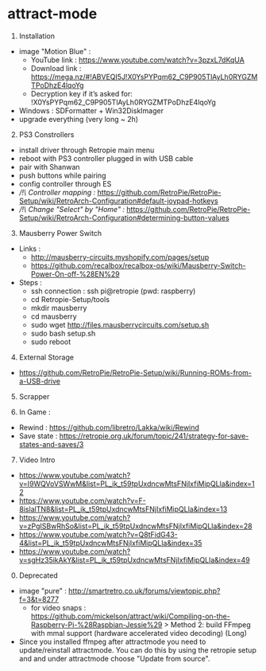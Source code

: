 # attract-mode

1. Installation
  * image "Motion Blue" :
    * YouTube link : https://www.youtube.com/watch?v=3pzxL7dKqUA
    * Download link : https://mega.nz/#!ABVEQI5J!X0YsPYPqm62_C9P905TlAyLh0RYGZMTPoDhzE4lqoYg
    * Decryption key if it’s asked for: !X0YsPYPqm62_C9P905TlAyLh0RYGZMTPoDhzE4lqoYg
  * Windows : SDFormatter + Win32DiskImager
  * upgrade everything (very long ~ 2h)

2. PS3 Constrollers
  * install driver through Retropie main menu
  * reboot with PS3 controller plugged in with USB cable
  * pair with Shanwan
  * push buttons while pairing
  * config controller through ES
  * */!\ Controller mapping :* https://github.com/RetroPie/RetroPie-Setup/wiki/RetroArch-Configuration#default-joypad-hotkeys
  * */!\ Change "Select" by "Home" :* https://github.com/RetroPie/RetroPie-Setup/wiki/RetroArch-Configuration#determining-button-values

3. Mausberry Power Switch
  * Links :
    * http://mausberry-circuits.myshopify.com/pages/setup
    * https://github.com/recalbox/recalbox-os/wiki/Mausberry-Switch-Power-On-off-%28EN%29
  * Steps : 
    * ssh connection : ssh pi@retropie (pwd: raspberry)
    * cd Retropie-Setup/tools
    * mkdir mausberry
    * cd mausberry
    * sudo wget http://files.mausberrycircuits.com/setup.sh
    * sudo bash setup.sh
    * sudo reboot
    
4. External Storage
  * https://github.com/RetroPie/RetroPie-Setup/wiki/Running-ROMs-from-a-USB-drive

5. Scrapper

6. In Game : 
* Rewind : https://github.com/libretro/Lakka/wiki/Rewind
* Save state : https://retropie.org.uk/forum/topic/241/strategy-for-save-states-and-saves/3

7. Video Intro
* https://www.youtube.com/watch?v=I9WQVoVSWwM&list=PL_ik_t59tpUxdncwMtsFNjIxfiMipQLla&index=12
* https://www.youtube.com/watch?v=F-8islalTN8&list=PL_ik_t59tpUxdncwMtsFNjIxfiMipQLla&index=13
* https://www.youtube.com/watch?v=zPgISBwRhSo&list=PL_ik_t59tpUxdncwMtsFNjIxfiMipQLla&index=28
* https://www.youtube.com/watch?v=Q8tFidG43-4&list=PL_ik_t59tpUxdncwMtsFNjIxfiMipQLla&index=35
* https://www.youtube.com/watch?v=sgHz35ikAkY&list=PL_ik_t59tpUxdncwMtsFNjIxfiMipQLla&index=49

0. Deprecated
  * image "pure" : http://smartretro.co.uk/forums/viewtopic.php?f=3&t=8277
    * for video snaps : https://github.com/mickelson/attract/wiki/Compiling-on-the-Raspberry-Pi-%28Raspbian-Jessie%29 > Method 2: build FFmpeg with mmal support (hardware accelerated video decoding) (Long)
  * Since you installed ffmpeg after attractmode you need to update/reinstall attractmode. You can do this by using the retropie setup and and under attractmode choose "Update from source".
